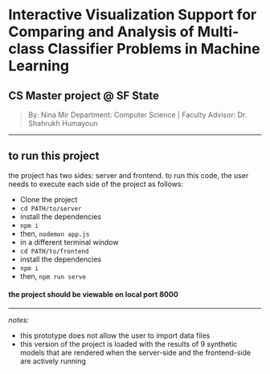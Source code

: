 # Interactive Visualization Support for Comparing and Analysis of Multi-class Classifier Problems in Machine Learning
## CS Master project @ SF State 
> By: Nina Mir
Department: Computer Science |
Faculty Advisor: Dr. Shahrukh Humayoun

---
## to run this project

the project has two sides: server and frontend. to run this code, the user needs to execute each side of the project as follows:

- Clone the project
- `cd PATH/to/server`
- install the dependencies
- `npm i`
- then, `nodemon app.js` 
- in a different terminal window
- `cd PATH/to/frontend`
- install the dependencies
- `npm i`
-  then, `npm run serve`

#### the project should be viewable on local port 8000
---
*notes:*
- this prototype does not allow the user to import data files
- this version of the project is loaded with the results of 9 synthetic models that are rendered when the server-side and the frontend-side are actively running
